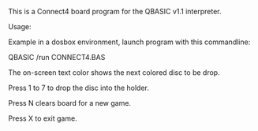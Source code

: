 This is a Connect4 board program for the QBASIC v1.1 interpreter.

Usage:

Example in a dosbox environment, launch program with this commandline:

QBASIC /run CONNECT4.BAS


The on-screen text color shows the next colored disc to be drop.

Press 1 to 7 to drop the disc into the holder.

Press N clears board for a new game.

Press X to exit game.
